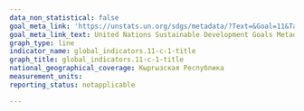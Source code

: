 ```yaml
---
data_non_statistical: false
goal_meta_link: 'https://unstats.un.org/sdgs/metadata/?Text=&Goal=11&Target= '
goal_meta_link_text: United Nations Sustainable Development Goals Metadata (PDF 4.0 MB)
graph_type: line
indicator_name: global_indicators.11-c-1-title
graph_title: global_indicators.11-c-1-title
national_geographical_coverage: Кыргызская Республика
measurement_units: 
reporting_status: notapplicable

---
```

